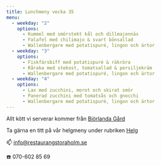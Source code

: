 ```yaml
---
title: Lunchmeny vecka 35
menu:
  - weekday: "2"
    options:
      - Kummel med smörstekt kål och dillmajonnäs
      - Falafel med chilimajo & svart bönsallad
      - Wallenbergare med potatispuré, lingon och ärtor
  - weekday: "3"
    options:
      - Fiskfärsbiff med potatispuré & räkröra
      - Råraka med stekost, tomatsallad & persiljekräm
      - Wallenbergare med potatispuré, lingon och ärtor
  - weekday: "4"
    options:
      - Lax med zucchini, morot och skirat smör
      - Panerad zucchini med tomatsås och gnocchi
      - Wallenbergare med potatispuré, lingon och ärtor
---
```

Allt kött vi serverar kommer från [Björlanda Gård](https://www.bjorlandagard.se)

Ta gärna en titt på vår helgmeny under rubriken [Helg](https://www.restaurangstoraholm.se/helg/?i=2)

📫 info@restaurangstoraholm.se

☎️ 070-602 85 69